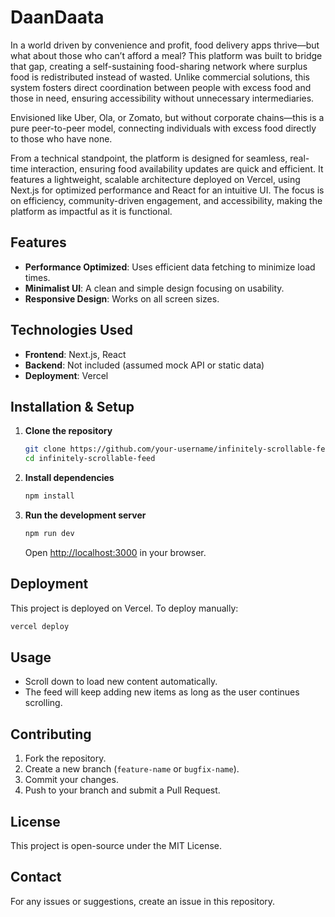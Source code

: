 # DaanDaata

In a world driven by convenience and profit, food delivery apps thrive—but what about those who can’t afford a meal? This platform was built to bridge that gap, creating a self-sustaining food-sharing network where surplus food is redistributed instead of wasted. Unlike commercial solutions, this system fosters direct coordination between people with excess food and those in need, ensuring accessibility without unnecessary intermediaries.

Envisioned like Uber, Ola, or Zomato, but without corporate chains—this is a pure peer-to-peer model, connecting individuals with excess food directly to those who have none.

From a technical standpoint, the platform is designed for seamless, real-time interaction, ensuring food availability updates are quick and efficient. It features a lightweight, scalable architecture deployed on Vercel, using Next.js for optimized performance and React for an intuitive UI. The focus is on efficiency, community-driven engagement, and accessibility, making the platform as impactful as it is functional.
## Features
- **Performance Optimized**: Uses efficient data fetching to minimize load times.
- **Minimalist UI**: A clean and simple design focusing on usability.
- **Responsive Design**: Works on all screen sizes.

## Technologies Used
- **Frontend**: Next.js, React
- **Backend**: Not included (assumed mock API or static data)
- **Deployment**: Vercel

## Installation & Setup
1. **Clone the repository**
   ```sh
   git clone https://github.com/your-username/infinitely-scrollable-feed.git
   cd infinitely-scrollable-feed
   ```

2. **Install dependencies**
   ```sh
   npm install
   ```

3. **Run the development server**
   ```sh
   npm run dev
   ```
   Open [http://localhost:3000](http://localhost:3000) in your browser.

## Deployment
This project is deployed on Vercel. To deploy manually:
```sh
vercel deploy
```

## Usage
- Scroll down to load new content automatically.
- The feed will keep adding new items as long as the user continues scrolling.

## Contributing
1. Fork the repository.
2. Create a new branch (`feature-name` or `bugfix-name`).
3. Commit your changes.
4. Push to your branch and submit a Pull Request.

## License
This project is open-source under the MIT License.

## Contact
For any issues or suggestions, create an issue in this repository.
